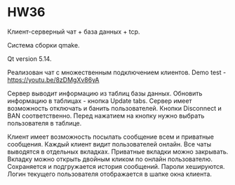 # HW36

Клиент-серверный чат + база данных + tcp.

Система сборки qmake.

Qt version 5.14.

Реализован чат с множественным подключением клиентов. Demo test - https://youtu.be/8zDMgXv86yA

Сервер выводит информацию из таблиц базы данных. Обновить информацию в таблицах - кнопка Update tabs.
Сервер имеет возможность отключать и банить пользователей. Кнопки Disconnect и BAN соответственно.
Перед нажатием на кнопку нужно выбрать пользователя в таблице.

Клиент имеет возможность посылать сообщение всем и приватные сообщения.
Каждый клиент видит пользователей онлайн.
Все чаты выводятся в отдельных вкладках. Приватные вкладки можно закрывать.
Вкладку можно открыть двойным кликом по онлайн пользователю.
Сохраняется и подгружается история сообщений.
Пароли хешируются.
Логин текущего пользователя отображается в шапке окна клиента.


